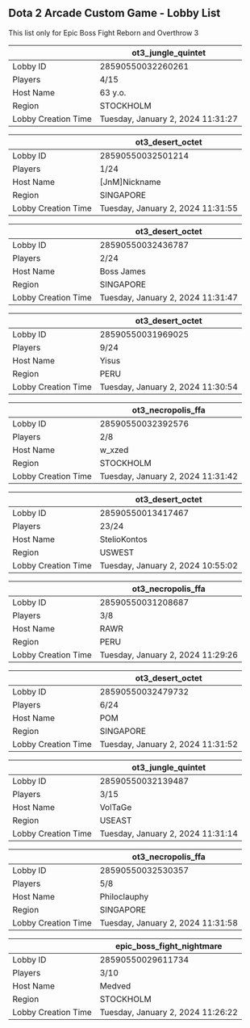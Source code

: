 ## Dota 2 Arcade Custom Game - Lobby List

This list only for Epic Boss Fight Reborn and Overthrow 3

|  | ot3_jungle_quintet |
| ------ | ------ |
| Lobby ID | 28590550032260261 |
| Players | 4/15 |
| Host Name | 63 y.o. |
| Region | STOCKHOLM |
| Lobby Creation Time | Tuesday, January 2, 2024 11:31:27 |


|  | ot3_desert_octet |
| ------ | ------ |
| Lobby ID | 28590550032501214 |
| Players | 1/24 |
| Host Name | [JnM]Nickname |
| Region | SINGAPORE |
| Lobby Creation Time | Tuesday, January 2, 2024 11:31:55 |


|  | ot3_desert_octet |
| ------ | ------ |
| Lobby ID | 28590550032436787 |
| Players | 2/24 |
| Host Name | Boss James |
| Region | SINGAPORE |
| Lobby Creation Time | Tuesday, January 2, 2024 11:31:47 |


|  | ot3_desert_octet |
| ------ | ------ |
| Lobby ID | 28590550031969025 |
| Players | 9/24 |
| Host Name | Yisus |
| Region | PERU |
| Lobby Creation Time | Tuesday, January 2, 2024 11:30:54 |


|  | ot3_necropolis_ffa |
| ------ | ------ |
| Lobby ID | 28590550032392576 |
| Players | 2/8 |
| Host Name | w_xzed |
| Region | STOCKHOLM |
| Lobby Creation Time | Tuesday, January 2, 2024 11:31:42 |


|  | ot3_desert_octet |
| ------ | ------ |
| Lobby ID | 28590550013417467 |
| Players | 23/24 |
| Host Name | StelioKontos |
| Region | USWEST |
| Lobby Creation Time | Tuesday, January 2, 2024 10:55:02 |


|  | ot3_necropolis_ffa |
| ------ | ------ |
| Lobby ID | 28590550031208687 |
| Players | 3/8 |
| Host Name | RAWR |
| Region | PERU |
| Lobby Creation Time | Tuesday, January 2, 2024 11:29:26 |


|  | ot3_desert_octet |
| ------ | ------ |
| Lobby ID | 28590550032479732 |
| Players | 6/24 |
| Host Name | POM |
| Region | SINGAPORE |
| Lobby Creation Time | Tuesday, January 2, 2024 11:31:52 |


|  | ot3_jungle_quintet |
| ------ | ------ |
| Lobby ID | 28590550032139487 |
| Players | 3/15 |
| Host Name | VolTaGe |
| Region | USEAST |
| Lobby Creation Time | Tuesday, January 2, 2024 11:31:14 |


|  | ot3_necropolis_ffa |
| ------ | ------ |
| Lobby ID | 28590550032530357 |
| Players | 5/8 |
| Host Name | Philoclauphy |
| Region | SINGAPORE |
| Lobby Creation Time | Tuesday, January 2, 2024 11:31:58 |


|  | epic_boss_fight_nightmare |
| ------ | ------ |
| Lobby ID | 28590550029611734 |
| Players | 3/10 |
| Host Name | Medved |
| Region | STOCKHOLM |
| Lobby Creation Time | Tuesday, January 2, 2024 11:26:22 |


